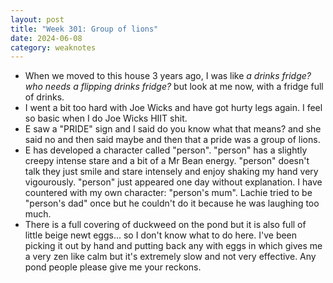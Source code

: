 ```yaml
---
layout: post
title: "Week 301: Group of lions"
date: 2024-06-08
category: weaknotes
---
```

* When we moved to this house 3 years ago, I was like _a drinks fridge? who needs a flipping drinks fridge?_ but look at me now, with a fridge full of drinks.
* I went a bit too hard with Joe Wicks and have got hurty legs again. I feel so basic when I do Joe Wicks HIIT shit.
* E saw a "PRIDE" sign and I said do you know what that means? and she said no and then said maybe and then that a pride was a group of lions.
* E has developed a character called "person". "person" has a slightly creepy intense stare and a bit of a Mr Bean energy. "person" doesn't talk they just smile and stare intensely and enjoy shaking my hand very vigourously. "person" just appeared one day without explanation. I have countered with my own character: "person's mum". Lachie tried to be "person's dad" once but he couldn't do it because he was laughing too much.
* There is a full covering of duckweed on the pond but it is also full of little beige newt eggs... so I don't know what to do here. I've been picking it out by hand and putting back any with eggs in which gives me a very zen like calm but it's extremely slow and not very effective. Any pond people please give me your reckons.
